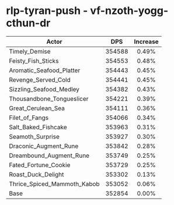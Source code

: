 # rlp-tyran-push - vf-nzoth-yogg-cthun-dr
| Actor | DPS | Increase |
|---|:---:|:---:|
|Timely_Demise|354588|0.49%|
|Feisty_Fish_Sticks|354553|0.48%|
|Aromatic_Seafood_Platter|354443|0.45%|
|Revenge_Served_Cold|354441|0.45%|
|Sizzling_Seafood_Medley|354382|0.43%|
|Thousandbone_Tongueslicer|354221|0.39%|
|Great_Cerulean_Sea|354111|0.36%|
|Filet_of_Fangs|354066|0.34%|
|Salt_Baked_Fishcake|353963|0.31%|
|Seamoth_Surprise|353927|0.30%|
|Draconic_Augment_Rune|353842|0.28%|
|Dreambound_Augment_Rune|353749|0.25%|
|Fated_Fortune_Cookie|353729|0.25%|
|Roast_Duck_Delight|353302|0.13%|
|Thrice_Spiced_Mammoth_Kabob|353052|0.06%|
|Base|352854|0.00%|
